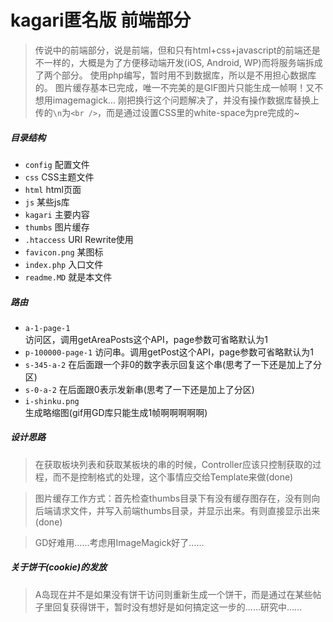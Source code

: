 # kagari匿名版 前端部分

>传说中的前端部分，说是前端，但和只有html+css+javascript的前端还是不一样的，大概是为了方便移动端开发(iOS, Android, WP)而将服务端拆成了两个部分。
>使用php编写，暂时用不到数据库，所以是不用担心数据库的。
>图片缓存基本已完成，唯一不完美的是GIF图片只能生成一帧啊！又不想用imagemagick... 
>刚把换行这个问题解决了，并没有操作数据库替换上传的`\n`为`<br />`，而是通过设置CSS里的white-space为pre完成的~   


##### 目录结构

* `config` 配置文件 
* `css` CSS主题文件
* `html` html页面
* `js` 某些js库
* `kagari` 主要内容
* `thumbs` 图片缓存
* `.htaccess` URI Rewrite使用
* `favicon.png` 某图标
* `index.php` 入口文件
* `readme.MD` 就是本文件

##### 路由    

* `a-1-page-1`    
访问区，调用getAreaPosts这个API，page参数可省略默认为1
* `p-100000-page-1`
访问串。调用getPost这个API，page参数可省略默认为1
* `s-345-a-2`
在后面跟一个非0的数字表示回复这个串(思考了一下还是加上了分区)     
* `s-0-a-2`
在后面跟0表示发新串(思考了一下还是加上了分区)    
* `i-shinku.png`    
生成略缩图(gif用GD库只能生成1帧啊啊啊啊啊)    

##### 设计思路

>在获取板块列表和获取某板块的串的时候，Controller应该只控制获取的过程，而不是控制格式的处理，这个事情应交给Template来做(done)

>图片缓存工作方式：首先检查thumbs目录下有没有缓存图存在，没有则向后端请求文件，并写入前端thumbs目录，并显示出来。有则直接显示出来(done)

>GD好难用……考虑用ImageMagick好了……

##### 关于饼干(cookie)的发放

>A岛现在并不是如果没有饼干访问则重新生成一个饼干，而是通过在某些帖子里回复获得饼干，暂时没有想好是如何搞定这一步的……研究中……